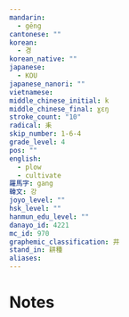 ```yaml
---
mandarin:
  - gēng
cantonese: ""
korean:
  - 경
korean_native: ""
japanese:
  - KOU
japanese_nanori: ""
vietnamese:
middle_chinese_initial: k
middle_chinese_final: ɣɛŋ
stroke_count: "10"
radical: 耒
skip_number: 1-6-4
grade_level: 4
pos: ""
english:
  - plow
  - cultivate
羅馬字: gang
韓文: 강
joyo_level: ""
hsk_level: ""
hanmun_edu_level: ""
danayo_id: 4221
mc_id: 970
graphemic_classification: 井
stand_in: 耕種
aliases:
---
```


# Notes
